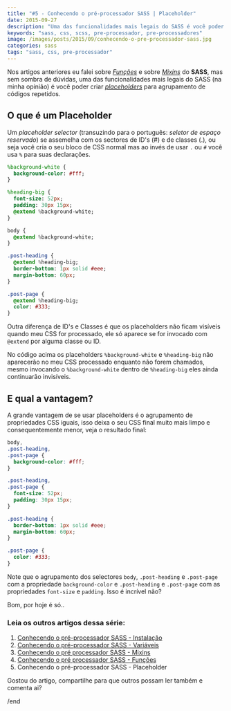 ```yaml
---
title: "#5 - Conhecendo o pré-processador SASS | Placeholder"
date: 2015-09-27
description: "Uma das funcionalidades mais legais do SASS é você poder criar placeholders para agrupamento de códigos repetidos"
keywords: "sass, css, scss, pre-processador, pre-processadores"
image: /images/posts/2015/09/conhecendo-o-pre-processador-sass.jpg
categories: sass
tags: "sass, css, pre-processador"
---
```


Nos artigos anteriores eu falei sobre _[Funções](/sass-parte-4-funcoes/)_ e sobre _[Mixins](/sass-parte-3-mixins/)_ do **SASS**, mas sem sombra de dúvidas, uma das funcionalidades mais legais do SASS (na minha opinião) é você poder criar _[placeholders](http://sass-lang.com/documentation/file.SASS_REFERENCE.html#placeholder_selectors_)_ para agrupamento de códigos repetidos.

## O que é um Placeholder

Um _placeholder selector_ (transuzindo para o português: _seletor de espaço reservado_) se assemelha com os sectores de ID's (#) e de classes (.), ou seja você cria o seu bloco de CSS normal mas ao invés de usar `.` ou `#` você usa `%` para suas declarações.

```sass
%background-white {
  background-color: #fff;
}

%heading-big {
  font-size: 52px;
  padding: 30px 15px;
  @extend %background-white;
}

body {
  @extend %background-white;
}

.post-heading {
  @extend %heading-big;
  border-bottom: 1px solid #eee;
  margin-bottom: 60px;
}

.post-page {
  @extend %heading-big;
  color: #333;
}
```

Outra diferença de ID's e Classes é que os placeholders não ficam visíveis quando meu CSS for processado, ele só aparece se for invocado com `@extend` por alguma classe ou ID.

No código acima os placeholders `%background-white` e `%heading-big` não aparecerão no meu CSS processado enquanto não forem chamados, mesmo invocando o `%background-white` dentro de `%heading-big` eles ainda continuarão invisíveis.

## E qual a vantagem?

A grande vantagem de se usar placeholders é o agrupamento de propriedades CSS iguais, isso deixa o seu CSS final muito mais limpo e consequentemente menor, veja o resultado final:

```css
body,
.post-heading,
.post-page {
  background-color: #fff;
}

.post-heading,
.post-page {
  font-size: 52px;
  padding: 30px 15px;
}

.post-heading {
  border-bottom: 1px solid #eee;
  margin-bottom: 60px;
}

.post-page {
  color: #333;
}
```

Note que o agrupamento dos selectores `body`, `.post-heading` e `.post-page` com a propriedade `background-color` e `.post-heading` e `.post-page` com as propriedades `font-size` e `padding`. Isso é incrível não?

Bom, por hoje é só..

### Leia os outros artigos dessa série:

1. [Conhecendo o pré-processador SASS - Instalação](/conhecendo-o-pre-processador-sass-parte-1/)
2. [Conhecendo o pré-processador SASS - Variáveis](/sass-variaveis-parte-2)
3. [Conhecendo o pré processador SASS - Mixins](/sass-parte-3-mixins)
4. [Conhecendo o pré processador SASS - Funções](/sass-parte-4-funcoes)
5. Conhecendo o pré-processador SASS - Placeholder

Gostou do artigo, compartilhe para que outros possam ler também e comenta ai?

/end
